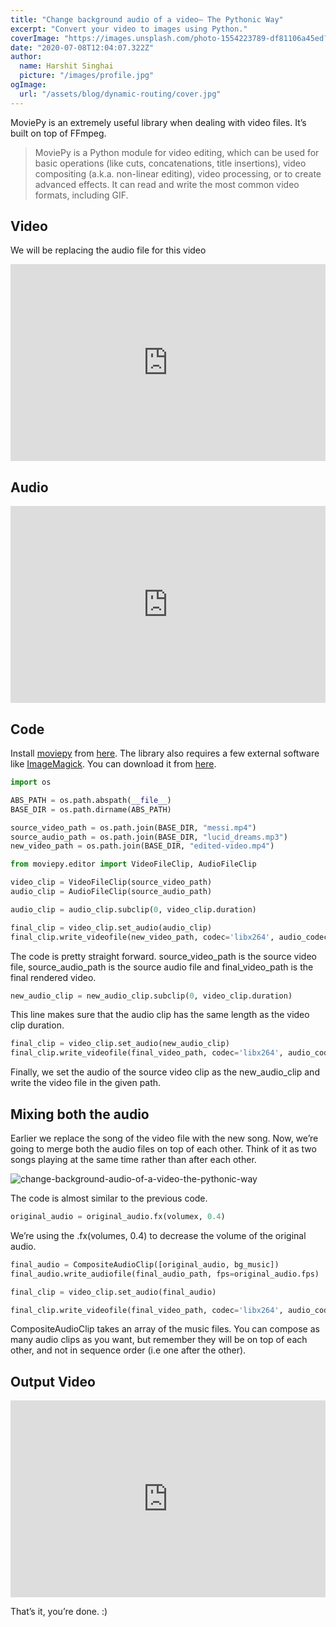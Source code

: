 ```yaml
---
title: "Change background audio of a video— The Pythonic Way"
excerpt: "Convert your video to images using Python."
coverImage: "https://images.unsplash.com/photo-1554223789-df81106a45ed?ixlib=rb-1.2.1&ixid=MnwxMjA3fDB8MHxwaG90by1wYWdlfHx8fGVufDB8fHx8&auto=format&fit=crop&w=750&q=80"
date: "2020-07-08T12:04:07.322Z"
author:
  name: Harshit Singhai
  picture: "/images/profile.jpg"
ogImage:
  url: "/assets/blog/dynamic-routing/cover.jpg"
---
```


MoviePy is an extremely useful library when dealing with video files. It’s built on top of FFmpeg.

> MoviePy is a Python module for video editing, which can be used for basic operations (like cuts, concatenations, title insertions), video compositing (a.k.a. non-linear editing), video processing, or to create advanced effects. It can read and write the most common video formats, including GIF.

## Video

We will be replacing the audio file for this video

<iframe width="100%" height="315" src="https://www.youtube.com/embed/4xPiBplFfE8" title="YouTube video player" frameborder="0" allow="accelerometer; autoplay; clipboard-write; encrypted-media; gyroscope; picture-in-picture" allowfullscreen></iframe>

## Audio

<iframe width="100%" height="315" src="https://www.youtube.com/embed/pWc6rPPKzCU" title="YouTube video player" frameborder="0" allow="accelerometer; autoplay; clipboard-write; encrypted-media; gyroscope; picture-in-picture" allowfullscreen></iframe>

## Code

Install [moviepy](https://zulko.github.io/moviepy/install.html) from [here](https://zulko.github.io/moviepy/install.html). The library also requires a few external software like [ImageMagick](https://imagemagick.org/index.php). You can download it from [here](https://imagemagick.org/script/download.php).

```python
import os

ABS_PATH = os.path.abspath(__file__)
BASE_DIR = os.path.dirname(ABS_PATH)

source_video_path = os.path.join(BASE_DIR, "messi.mp4")
source_audio_path = os.path.join(BASE_DIR, "lucid_dreams.mp3")
new_video_path = os.path.join(BASE_DIR, "edited-video.mp4")
```

```python
from moviepy.editor import VideoFileClip, AudioFileClip

video_clip = VideoFileClip(source_video_path)
audio_clip = AudioFileClip(source_audio_path)

audio_clip = audio_clip.subclip(0, video_clip.duration)

final_clip = video_clip.set_audio(audio_clip)
final_clip.write_videofile(new_video_path, codec='libx264', audio_codec='aac')
```

The code is pretty straight forward. source_video_path is the source video file, source_audio_path is the source audio file and final_video_path is the final rendered video.

```python
new_audio_clip = new_audio_clip.subclip(0, video_clip.duration)
```

This line makes sure that the audio clip has the same length as the video clip duration.

```python
final_clip = video_clip.set_audio(new_audio_clip)
final_clip.write_videofile(final_video_path, codec='libx264', audio_codec="aac")
```

Finally, we set the audio of the source video clip as the new_audio_clip and write the video file in the given path.

## Mixing both the audio

Earlier we replace the song of the video file with the new song. Now, we’re going to merge both the audio files on top of each other. Think of it as two songs playing at the same time rather than after each other.

![change-background-audio-of-a-video-the-pythonic-way](https://miro.medium.com/max/908/1*S2G3laYwVHfNW4gpLeojSA.png)

The code is almost similar to the previous code.

```python
original_audio = original_audio.fx(volumex, 0.4)
```

We’re using the .fx(volumes, 0.4) to decrease the volume of the original audio.

```python
final_audio = CompositeAudioClip([original_audio, bg_music])
final_audio.write_audiofile(final_audio_path, fps=original_audio.fps)

final_clip = video_clip.set_audio(final_audio)

final_clip.write_videofile(final_video_path, codec='libx264', audio_codec="aac")
```

CompositeAudioClip takes an array of the music files. You can compose as many audio clips as you want, but remember they will be on top of each other, and not in sequence order (i.e one after the other).

## Output Video

<iframe width="100%" height="315" src="https://www.youtube.com/embed/ocBA0y5bW7I" title="YouTube video player" frameborder="0" allow="accelerometer; autoplay; clipboard-write; encrypted-media; gyroscope; picture-in-picture" allowfullscreen></iframe>

That’s it, you’re done. :)
